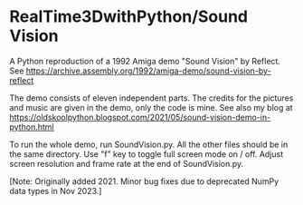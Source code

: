 # RealTime3DwithPython/Sound Vision

A Python reproduction of a 1992 Amiga demo "Sound Vision" by Reflect. See https://archive.assembly.org/1992/amiga-demo/sound-vision-by-reflect

The demo consists of eleven independent parts. The credits for the pictures and music are given in the demo, only the code is mine. See also my blog at https://oldskoolpython.blogspot.com/2021/05/sound-vision-demo-in-python.html

To run the whole demo, run SoundVision.py. All the other files should be in the same directory. Use "f" key to toggle full screen mode on / off. Adjust screen resolution and frame rate at the end of SoundVision.py.

[Note: Originally added 2021. Minor bug fixes due to deprecated NumPy data types in Nov 2023.]
